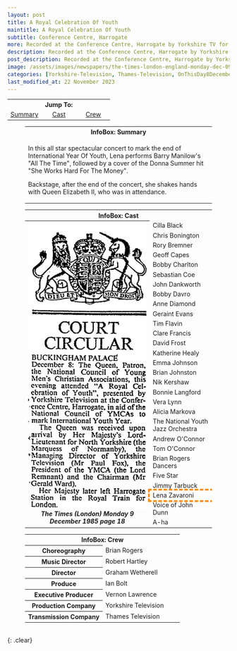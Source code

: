 ```yaml
---
layout: post
title: A Royal Celebration Of Youth
maintitle: A Royal Celebration Of Youth
subtitle: Conference Centre, Harrogate
more: Recorded at the Conference Centre, Harrogate by Yorkshire TV for broadcast on 1 January 1986
description: Recorded at the Conference Centre, Harrogate by Yorkshire Television for broadcast on 1 January 1986. In this all star spectacular concert to mark the end of International Year Of Youth, Lena performs Barry Manilow's All The Time, followed by a cover of the Donna Summer hit She Works Hard For The Money. Backstage, after the end of the concert, she shakes hands with Queen Elizabeth II, who was in attendance.
post_description: Recorded at the Conference Centre, Harrogate by Yorkshire Television for broadcast on 1 January 1986.
image: /assets/images/newspapers/the-times-london-england-monday-dec-09-1985-pg-18-issue-62316.jpg
categories: [Yorkshire-Television, Thames-Television, OnThisDay8December, OnThisDay8December, OnThisDay1January]
last_modified_at: 22 November 2023
---
```


<table>
<tr align="center">
<th colspan="3">Jump To:</th>
</tr>
<tr align="center">
<td style="width:33%;"><a href="#summary">Summary</a></td>
<td style="width:34%;"><a href="#cast">Cast</a></td>
<td style="width:33%;"><a href="#crew">Crew</a></td>
</tr>
</table>

<figure class="fig3">
<table>
<tr id="summary"><th>InfoBox: Summary</th></tr>
<tr><td><p>In this all star spectacular concert to mark the end of International Year Of Youth, Lena performs Barry Manilow's "All The Time", followed by a cover of the Donna Summer hit "She Works Hard For The Money".</p><p>Backstage, after the end of the concert, she shakes hands with Queen Elizabeth II, who was in attendance.</p></td></tr>
</table>
</figure>

<figure class="fig3">
<table>
<tr id="cast"><th colspan="2">InfoBox: Cast</th></tr>
<tr><th rowspan="30" class="top" style="width:50%;"><a href="/assets/images/newspapers/the-times-london-england-monday-dec-09-1985-pg-18-issue-62316.jpg"><img src="/assets/images/newspapers/the-times-london-england-monday-dec-09-1985-pg-18-issue-62316.jpg" class="full-width zoom-in" /></a><cite>The Times (London) Monday 9 December 1985 page 18</cite></th></tr>
<tr><td style="width:25%;">Cilla Black</td></tr>
<tr><td>Chris Bonington</td></tr>
<tr><td>Rory Bremner</td></tr>
<tr><td>Geoff Capes</td></tr>
<tr><td>Bobby Charlton</td></tr>
<tr><td>Sebastian Coe</td></tr>
<tr><td>John Dankworth</td></tr>
<tr><td>Bobby Davro</td></tr>
<tr><td>Anne Diamond</td></tr>
<tr><td>Geraint Evans</td></tr>
<tr><td>Tim Flavin</td></tr>
<tr><td>Clare Francis</td></tr>
<tr><td>David Frost</td></tr>
<tr><td>Katherine Healy</td></tr>
<tr><td>Emma Johnson</td></tr>
<tr><td>Brian Johnston</td></tr>
<tr><td>Nik Kershaw</td></tr>
<tr><td>Bonnie Langford</td></tr>
<tr><td>Vera Lynn</td></tr>
<tr><td>Alicia Markova</td></tr>
<tr><td>The National Youth Jazz Orchestra</td></tr>
<tr><td>Andrew O'Connor</td></tr>
<tr><td>Tom O'Connor</td></tr>
<tr><td>Brian Rogers Dancers</td></tr>
<tr><td>Five Star</td></tr>
<tr><td>Jimmy Tarbuck</td></tr>
<tr id="lz"><td style="outline: 4px dashed darkorange;">Lena Zavaroni</td></tr>
<tr><td>Voice of John Dunn</td></tr>
<tr><td>A-ha</td></tr>
</table>
</figure>

<figure class="fig3">
<table>
<tr id="crew"><th colspan="2">InfoBox: Crew</th></tr>
<tr><th style="width:50%;">Choreography</th><td style="width:50%;">Brian Rogers</td></tr>
<tr><th>Music Director</th><td>Robert Hartley</td></tr>
<tr><th>Director</th><td>Graham Wetherell</td></tr>
<tr><th>Produce</th><td>Ian Bolt</td></tr>
<tr><th>Executive Producer</th><td>Vernon Lawrence</td></tr>
<tr><th>Production Company</th><td>Yorkshire Television</td></tr>
<tr><th>Transmission Company</th><td>Thames Television</td></tr>
</table>
</figure>

<br />{: .clear}

<style>
.top {vertical-align:top;}
</style>

